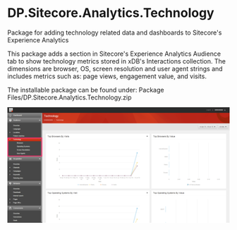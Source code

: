 # DP.Sitecore.Analytics.Technology
Package for adding technology related data and dashboards to Sitecore's Experience Analytics

This package adds a section in Sitecore's Experience Analytics Audience tab to show technology metrics stored in xDB's Interactions collection. The dimensions are browser, OS, screen resolution and user agent strings and includes metrics such as: page views, engagement value, and visits.

The installable package can be found under: Package Files/DP.Sitecore.Analytics.Technology.zip

![](https://github.com/bxtp4p/DP.Sitecore.Analytics.Technology/blob/master/Screenshots/DP_Sitecore_Analytics_Technology.png?raw=true)
